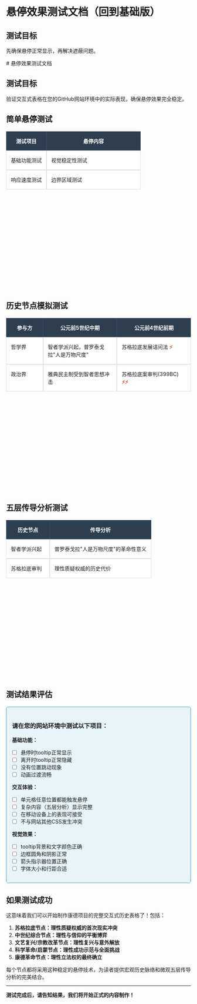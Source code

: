 # 悬停效果测试文档（回到基础版）

## 测试目标

先确保悬停正常显示，再解决遮蔽问题。

<style>
.test-table {
    width: 100%;
    border-collapse: separate;
    border-spacing: 0;
    table-layout: fixed;
    margin: 20px 0;
    font-family: -apple-system, BlinkMacSystemFont, 'Segoe UI', Roboto, sans-serif;
}

.test-table th {
    background-color: #2c3e50;
    color: white;
    padding: 15px 12px;
    text-align: center;
    border: 1px solid #34495e;
    font-size: 14px;
    font-weight: bold;
}

.test-table td {
    border: 1px solid #ddd;
    padding: 15px 12px;
    vertical-align: top;
    background-color: #fff;
    position: relative;
    transition: background-color 0.2s ease;
    font-size: 14px;
    line-height: 1.5;
}

.test-table td:hover {
    background-color: #f8f9fa;
    cursor: pointer;
}

.cell-tooltip {
    opacity: 0;
    visibility: hidden;
    position: absolute;
    top: 100%;
    left: 0;
    background: #2c3e50;
    color: white;
    padding: 12px 15px;
    border-radius: 6px;
    box-shadow: 0 4px 15px rgba(0,0,0,0.3);
    z-index: 1000;
    font-size: 13px;
    line-height: 1.4;
    width: 280px;
    margin-top: 8px;
    transition: opacity 0.2s ease, visibility 0.2s ease;
    pointer-events: none;
    word-wrap: break-word;
}

.test-table td:hover .cell-tooltip {
    opacity: 1;
    visibility: visible;
}

.complex-tooltip {
    width: 320px;
}

.complex-tooltip h4 {
    margin: 0 0 8px 0;
    color: #3498db;
    font-size: 13px;
    border-bottom: 1px solid #3498db;
    padding-bottom: 4px;
}

.complex-tooltip ul {
    margin: 0;
    padding-left: 18px;
    list-style-type: disc;
}

.complex-tooltip li {
    margin-bottom: 4px;
    font-size: 12px;
}

.complex-tooltip li strong {
    color: #e74c3c;
}

.test-status {
    background-color: #e8f4f8;
    border: 1px solid #3498db;
    padding: 15px;
    border-radius: 5px;
    margin: 20px 0;
}

.collision-marker {
    color: #e74c3c;
    font-weight: bold;
}

/* 简单的遮蔽解决方案：为表格底部留出空间 */
.table-container {
    margin-bottom: 300px;
}
</style># 悬停效果测试文档

## 测试目标

验证交互式表格在您的GitHub网站环境中的实际表现，确保悬停效果完全稳定。

<style>
/* 基于Grok分析的稳定悬停解决方案 */
.test-table {
    width: 100%;
    border-collapse: separate;
    border-spacing: 0;
    table-layout: fixed;
    margin: 20px 0;
    font-family: -apple-system, BlinkMacSystemFont, 'Segoe UI', Roboto, sans-serif;
}

.test-table th {
    background-color: #2c3e50;
    color: white;
    padding: 15px 12px;
    text-align: center;
    border: 1px solid #34495e;
    font-size: 14px;
    font-weight: bold;
}

.test-table td {
    border: 1px solid #ddd;
    padding: 15px 12px;
    vertical-align: top;
    background-color: #fff;
    position: relative;
    transition: background-color 0.2s ease;
    font-size: 14px;
    line-height: 1.5;
}

.test-table td:hover {
    background-color: #f8f9fa;
    cursor: pointer;
}

.cell-tooltip {
    opacity: 0;
    visibility: hidden;
    position: absolute;
    top: 100%;
    left: 0;
    background: #2c3e50;
    color: white;
    padding: 12px 15px;
    border-radius: 6px;
    box-shadow: 0 4px 15px rgba(0,0,0,0.3);
    z-index: 1000;
    font-size: 13px;
    line-height: 1.4;
    width: 280px;
    margin-top: 8px;
    transition: opacity 0.2s ease, visibility 0.2s ease;
    pointer-events: none;
    /* 防止溢出视口 */
    max-width: calc(100vw - 40px);
    word-wrap: break-word;
}

/* 右侧单元格的tooltip向左显示 */
.test-table td:last-child .cell-tooltip {
    left: auto;
    right: 0;
}

/* 如果是底部行，tooltip向上显示 */
.test-table tbody tr:last-child .cell-tooltip {
    top: auto;
    bottom: 100%;
    margin-top: 0;
    margin-bottom: 8px;
}

.test-table tbody tr:last-child .cell-tooltip::before {
    top: auto;
    bottom: -6px;
    border-bottom: none;
    border-top: 6px solid #2c3e50;
}

.test-table td:hover .cell-tooltip {
    opacity: 1;
    visibility: visible;
}

.cell-tooltip::before {
    content: '';
    position: absolute;
    top: -6px;
    left: 20px;
    border-left: 6px solid transparent;
    border-right: 6px solid transparent;
    border-bottom: 6px solid #2c3e50;
}

.complex-tooltip {
    width: 320px;
    max-width: calc(100vw - 40px);
}

/* 右侧单元格的复杂tooltip */
.test-table td:last-child .complex-tooltip {
    left: auto;
    right: 0;
}

/* 底部行的复杂tooltip */
.test-table tbody tr:last-child .complex-tooltip {
    top: auto;
    bottom: 100%;
    margin-top: 0;
    margin-bottom: 8px;
}

.test-table tbody tr:last-child .complex-tooltip::before {
    top: auto;
    bottom: -6px;
    border-bottom: none;
    border-top: 6px solid #2c3e50;
}

.complex-tooltip h4 {
    margin: 0 0 8px 0;
    color: #3498db;
    font-size: 13px;
    border-bottom: 1px solid #3498db;
    padding-bottom: 4px;
}

.complex-tooltip ul {
    margin: 0;
    padding-left: 18px;
    list-style-type: disc;
}

.complex-tooltip li {
    margin-bottom: 4px;
    font-size: 12px;
}

.complex-tooltip li strong {
    color: #e74c3c;
}

.test-status {
    background-color: #e8f4f8;
    border: 1px solid #3498db;
    padding: 15px;
    border-radius: 5px;
    margin: 20px 0;
}

.collision-marker {
    color: #e74c3c;
    font-weight: bold;
}
</style>

## 简单悬停测试

<div class="table-container">
<table class="test-table">
<thead>
<tr>
<th style="width: 30%;">测试项目</th>
<th style="width: 70%;">悬停内容</th>
</tr>
</thead>
<tbody>
<tr>
<td>
基础功能测试
<div class="cell-tooltip">如果您能看到这个提示，说明基础悬停功能正常工作</div>
</td>
<td>
视觉稳定性测试
<div class="cell-tooltip">测试tooltip是否会出现位置跳动或闪烁现象</div>
</td>
</tr>
<tr>
<td>
响应速度测试
<div class="cell-tooltip">测试悬停响应速度和动画流畅性</div>
</td>
<td>
边界区域测试
<div class="cell-tooltip">请在单元格的边缘和角落区域测试悬停效果</div>
</td>
</tr>
</tbody>
</table>
</div>

## 历史节点模拟测试

<div class="table-container">
<table class="test-table">
<thead>
<tr>
<th style="width: 20%;">参与方</th>
<th style="width: 40%;">公元前5世纪中期</th>
<th style="width: 40%;">公元前4世纪前期</th>
</tr>
</thead>
<tbody>
<tr>
<td>
哲学界
<div class="cell-tooltip">理性质疑权威的哲学基础建立阶段</div>
</td>
<td>
智者学派兴起，普罗泰戈拉"人是万物尺度"
<div class="cell-tooltip">首次系统性地挑战传统的绝对真理观念，为理性主义奠定基础</div>
</td>
<td>
苏格拉底发展诘问法 <span class="collision-marker">⚡</span>
<div class="cell-tooltip">通过"知道自己无知"的方法论，确立了理性质疑的合法地位</div>
</td>
</tr>
<tr>
<td>
政治界
<div class="cell-tooltip">传统政治权威面临理性挑战的历史阶段</div>
</td>
<td>
雅典民主制受到智者思想冲击
<div class="cell-tooltip">传统的政治合法性开始受到基于理性论证的质疑</div>
</td>
<td>
苏格拉底案审判(399BC) <span class="collision-marker">⚡⚡</span>
<div class="cell-tooltip">理性质疑与政治权威的首次正面冲突，标志性历史事件</div>
</td>
</tr>
</tbody>
</table>
</div>

## 五层传导分析测试

<div class="table-container">
<table class="test-table">
<thead>
<tr>
<th style="width: 30%;">历史节点</th>
<th style="width: 70%;">传导分析</th>
</tr>
</thead>
<tbody>
<tr>
<td>
智者学派兴起
<div class="cell-tooltip complex-tooltip">
<h4>智者学派兴起节点</h4>
<ul>
<li><strong>元价值层：</strong>绝对真理 → 相对主义</li>
<li><strong>核心价值层：</strong>神圣智慧 → 人文知识</li>
<li><strong>认知框架层：</strong>权威接受 → 理性辩论</li>
<li><strong>传播系统层：</strong>神庙教导 → 收费教学</li>
<li><strong>结构现实层：</strong>教育市场化，知识商品化</li>
</ul>
</div>
</td>
<td>
普罗泰戈拉"人是万物尺度"的革命性意义
<div class="cell-tooltip complex-tooltip">
这一表述彻底颠覆了传统的认识论基础，将真理的判断标准从超越性的神或自然转向了人类主体，为后续两千年的理性主义发展奠定了哲学基础。
</div>
</td>
</tr>
<tr>
<td>
苏格拉底审判
<div class="cell-tooltip complex-tooltip">
<h4>苏格拉底审判节点</h4>
<ul>
<li><strong>元价值层：</strong>理性质疑 → 政治权威反击</li>
<li><strong>核心价值层：</strong>个人良知 → 集体决定</li>
<li><strong>认知框架层：</strong>哲学思辨 → 法庭审判</li>
<li><strong>传播系统层：</strong>私人对话 → 公共审判</li>
<li><strong>结构现实层：</strong>死刑判决，理性与权力正面冲突</li>
</ul>
</div>
</td>
<td>
理性质疑权威的历史代价
<div class="cell-tooltip complex-tooltip">
苏格拉底之死标志着理性质疑与传统权威不可调和的根本冲突，同时也确立了理性殉道者的崇高地位，为后世的理性主义运动提供了精神象征。
</div>
</td>
</tr>
</tbody>
</table>
</div>

## 测试结果评估

<div class="test-status">
<h3>请在您的网站环境中测试以下项目：</h3>

**基础功能：**
- [ ] 悬停时tooltip正常显示
- [ ] 离开时tooltip正常隐藏
- [ ] 没有位置跳动现象
- [ ] 动画过渡流畅

**交互体验：**
- [ ] 单元格任意位置都能触发悬停
- [ ] 复杂内容（五层分析）显示完整
- [ ] 在移动设备上的表现可接受
- [ ] 不与网站其他CSS发生冲突

**视觉效果：**
- [ ] tooltip背景和文字颜色正确
- [ ] 边框圆角和阴影正常
- [ ] 箭头指示器位置正确
- [ ] 字体大小和行距合适
</div>

## 如果测试成功

这意味着我们可以开始制作康德项目的完整交互式历史表格了！包括：

1. **苏格拉底节点：理性质疑权威的首次现实冲突**
2. **中世纪综合节点：理性与信仰的平衡博弈**
3. **文艺复兴/宗教改革节点：理性复兴与意外解放**
4. **科学革命/启蒙节点：理性成功示范与全面挑战**
5. **康德革命节点：理性立法权的最终确立**

每个节点都将采用这种稳定的悬停技术，为读者提供宏观历史脉络和微观五层传导分析的完美结合。

---

**测试完成后，请告知结果，我们将开始正式的内容制作！**
